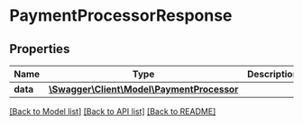 # PaymentProcessorResponse

## Properties
Name | Type | Description | Notes
------------ | ------------- | ------------- | -------------
**data** | [**\Swagger\Client\Model\PaymentProcessor**](PaymentProcessor.md) |  | [optional] 

[[Back to Model list]](../README.md#documentation-for-models) [[Back to API list]](../README.md#documentation-for-api-endpoints) [[Back to README]](../README.md)


